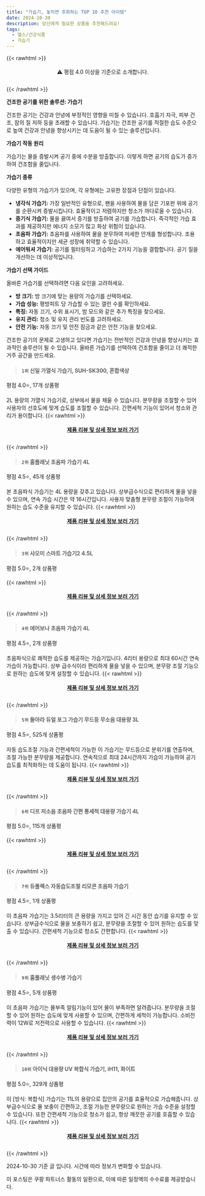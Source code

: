 ```yaml
---
title: "가습기, 놓치면 후회하는 TOP 10 추천 아이템"
date: 2024-10-30
description: 당신에게 필요한 상품을 추천해드려요!
tags:
  - 헬스/건강식품
  - 가습기
---
```

{{< rawhtml >}}<div class="toc" style="text-align: center; height: 50px; line-height: 2;">  <p>⚠️ 평점 4.0 이상을 기준으로 소개합니다.<br></p></div> {{< /rawhtml >}}

**건조한 공기를 위한 솔루션: 가습기**

건조한 공기는 건강과 안녕에 부정적인 영향을 미칠 수 있습니다. 호흡기 자극, 피부 건조, 잠의 질 저하 등을 초래할 수 있습니다. 가습기는 건조한 공기를 적절한 습도 수준으로 높여 건강과 안녕을 향상시키는 데 도움이 될 수 있는 솔루션입니다.

**가습기 작동 원리**

가습기는 물을 증발시켜 공기 중에 수분을 방출합니다. 이렇게 하면 공기의 습도가 증가하여 건조함을 줄입니다.

**가습기 종류**

다양한 유형의 가습기가 있으며, 각 유형에는 고유한 장점과 단점이 있습니다.

* **냉각식 가습기:** 가장 일반적인 유형으로, 팬을 사용하여 물을 담은 기포판 위에 공기를 순환시켜 증발시킵니다. 효율적이고 저렴하지만 청소가 까다로울 수 있습니다.
* **증기식 가습기:** 물을 끓여서 증기를 방출하여 공기를 가습합니다. 즉각적인 가습 효과를 제공하지만 에너지 소모가 많고 화상 위험이 있습니다.
* **초음파 가습기:** 초음파를 사용하여 물을 분무하여 미세한 안개를 형성합니다. 조용하고 효율적이지만 세균 성장에 취약할 수 있습니다.
* **에어워셔 가습기:** 공기를 필터링하고 가습하는 2가지 기능을 결합합니다. 공기 질을 개선하는 데 이상적입니다.

**가습기 선택 가이드**

올바른 가습기를 선택하려면 다음 요인을 고려하세요.

* **방 크기:** 방 크기에 맞는 용량의 가습기를 선택하세요.
* **가습 성능:** 평방피트 당 가습할 수 있는 갤런 수를 확인하세요.
* **특징:** 자동 끄기, 수위 표시기, 밤 모드와 같은 추가 특징을 찾으세요.
* **유지 관리:** 청소 및 유지 관리 빈도를 고려하세요.
* **안전 기능:** 자동 끄기 및 안전 잠금과 같은 안전 기능을 찾으세요.

건조한 공기의 문제로 고생하고 있다면 가습기는 전반적인 건강과 안녕을 향상시키는 효과적인 솔루션이 될 수 있습니다. 올바른 가습기를 선택하여 건조함을 줄이고 더 쾌적한 거주 공간을 만드세요.


>#### `1위` 신일 가열식 가습기, SUH-SK300, 혼합색상
평점 4.0⭐, 17개 상품평

2L 용량의 가열식 가습기로, 상부에서 물을 채울 수 있습니다. 분무량을 조절할 수 있어 사용자의 선호도에 맞게 습도를 조절할 수 있습니다. 간편세척 기능이 있어서 청소와 관리가 용이합니다.
{{< rawhtml >}}<div class="toc" style="text-align: center; height: 50px; line-height: 2;"><p><b><a href="https://link.coupang.com/re/AFFSDP?lptag=AF5033054&pageKey=8024818524&itemId=22426565195&vendorItemId=89471255449&traceid=V0-153-50590d12d800ba44&clickBeacon=2dd51ca0-9686-11ef-84e6-602cac832cec%7E3&requestid=20241030151411016199047919&token=31850C%7CMIXED">제품 리뷰 및 상세 정보 보러 가기</a></b><br></p> </div>{{< /rawhtml >}}

>#### `2위` 홈플래닛 초음파 가습기 4L
평점 4.5⭐, 45개 상품평

본 초음파식 가습기는 4L 용량을 갖추고 있습니다. 상부급수식으로 편리하게 물을 넣을 수 있으며, 연속 가습 시간은 약 16시간입니다. 사용자 맞춤형 분무량 조절이 가능하여 원하는 습도 수준을 유지할 수 있습니다.
{{< rawhtml >}}<div class="toc" style="text-align: center; height: 50px; line-height: 2;"><p><b><a href="https://link.coupang.com/re/AFFSDP?lptag=AF5033054&pageKey=324788226&itemId=3801974770&vendorItemId=86953840553&traceid=V0-153-3edcd694e7edecd4&requestid=20241030151411016199047919&token=31850C%7CMIXED">제품 리뷰 및 상세 정보 보러 가기</a></b><br></p> </div>{{< /rawhtml >}}

>#### `3위` 샤오미 스마트 가습기2 4.5L
평점 5.0⭐, 2개 상품평


{{< rawhtml >}}<div class="toc" style="text-align: center; height: 50px; line-height: 2;"><p><b><a href="https://link.coupang.com/re/AFFSDP?lptag=AF5033054&pageKey=6827655398&itemId=16199920263&vendorItemId=83394600512&traceid=V0-153-dfa4fe1328ed8b29&requestid=20241030151411016199047919&token=31850C%7CMIXED">제품 리뷰 및 상세 정보 보러 가기</a></b><br></p> </div>{{< /rawhtml >}}

>#### `4위` 에어보나 초음파 가습기 4L
평점 4.5⭐, 2개 상품평

초음파식으로 쾌적한 습도를 제공하는 가습기입니다. 4리터 용량으로 최대 60시간 연속 가습이 가능합니다. 상부 급수식이라 편리하게 물을 넣을 수 있으며, 분무량 조절 기능으로 원하는 습도에 맞게 설정할 수 있습니다.
{{< rawhtml >}}<div class="toc" style="text-align: center; height: 50px; line-height: 2;"><p><b><a href="https://link.coupang.com/re/AFFSDP?lptag=AF5033054&pageKey=7623471481&itemId=20216860521&vendorItemId=87306615319&traceid=V0-153-ce717f2f7a49dd69&requestid=20241030151411016199047919&token=31850C%7CMIXED">제품 리뷰 및 상세 정보 보러 가기</a></b><br></p> </div>{{< /rawhtml >}}

>#### `5위` 돌아라 듀얼 포그 가습기 무드등 무소음 대용량 3L
평점 4.5⭐, 525개 상품평

자동 습도조절 기능과 간편세척이 가능한 이 가습기는 무드등으로 분위기를 연출하며, 조절 가능한 분무량을 제공합니다. 연속적으로 최대 24시간까지 가습이 가능하여 공기 습도를 최적화하는 데 도움이 됩니다.
{{< rawhtml >}}<div class="toc" style="text-align: center; height: 50px; line-height: 2;"><p><b><a href="https://link.coupang.com/re/AFFSDP?lptag=AF5033054&pageKey=7702770891&itemId=20628225554&vendorItemId=87723223456&traceid=V0-153-547196ef8a024b7c&requestid=20241030151411016199047919&token=31850C%7CMIXED">제품 리뷰 및 상세 정보 보러 가기</a></b><br></p> </div>{{< /rawhtml >}}

>#### `6위` 디프 저소음 초음파 간편 통세척 대용량 가습기 4L
평점 5.0⭐, 115개 상품평


{{< rawhtml >}}<div class="toc" style="text-align: center; height: 50px; line-height: 2;"><p><b><a href="https://link.coupang.com/re/AFFSDP?lptag=AF5033054&pageKey=8409451254&itemId=24313758703&vendorItemId=91329585405&traceid=V0-153-b6c77eb570e79a78&requestid=20241030151411016199047919&token=31850C%7CMIXED">제품 리뷰 및 상세 정보 보러 가기</a></b><br></p> </div>{{< /rawhtml >}}

>#### `7위` 듀플렉스 자동습도조절 리모콘 초음파 가습기
평점 4.5⭐, 1개 상품평

이 초음파 가습기는 3.5리터의 큰 용량을 가지고 있어 긴 시간 동안 습기를 유지할 수 있습니다. 상부급수식으로 물을 보충하기 쉽고, 분무량을 조절할 수 있어 원하는 습도를 맞출 수 있습니다. 간편세척 기능으로 청소도 간편합니다.
{{< rawhtml >}}<div class="toc" style="text-align: center; height: 50px; line-height: 2;"><p><b><a href="https://link.coupang.com/re/AFFSDP?lptag=AF5033054&pageKey=332361939&itemId=1061836936&vendorItemId=90039792099&traceid=V0-153-2ea058fbdc38af07&requestid=20241030151411016199047919&token=31850C%7CMIXED">제품 리뷰 및 상세 정보 보러 가기</a></b><br></p> </div>{{< /rawhtml >}}

>#### `9위` 홈플래닛 생수병 가습기
평점 4.5⭐, 5개 상품평

이 초음파 가습기는 물부족 알림기능이 있어 물이 부족하면 알려줍니다. 분무량을 조절할 수 있어 원하는 습도에 맞게 사용할 수 있으며, 간편하게 세척이 가능합니다. 소비전력이 12W로 저전력으로 사용할 수 있습니다.
{{< rawhtml >}}<div class="toc" style="text-align: center; height: 50px; line-height: 2;"><p><b><a href="https://link.coupang.com/re/AFFSDP?lptag=AF5033054&pageKey=5234137918&itemId=7375671438&vendorItemId=74666760106&traceid=V0-153-0de83e85699cc902&requestid=20241030151411016199047919&token=31850C%7CMIXED">제품 리뷰 및 상세 정보 보러 가기</a></b><br></p> </div>{{< /rawhtml >}}

>#### `10위` 아이닉 대용량 UV 복합식 가습기, iH11, 화이트
평점 5.0⭐, 329개 상품평

이 [방식: 복합식] 가습기는 11L의 용량으로 집안의 공기를 효율적으로 가습해줍니다. 상부급수식으로 물 보충이 간편하고, 조절 가능한 분무량으로 원하는 가습 수준을 설정할 수 있습니다. 또한 간편세척 기능으로 청소가 쉽고, 항상 깨끗한 공기를 호흡할 수 있습니다.
{{< rawhtml >}}<div class="toc" style="text-align: center; height: 50px; line-height: 2;"><p><b><a href="https://link.coupang.com/re/AFFSDP?lptag=AF5033054&pageKey=7607577957&itemId=20140285821&vendorItemId=91137367789&traceid=V0-153-e928de6795f3dcc9&clickBeacon=2dd543b0-9686-11ef-b4ac-8145a08d2775%7E3&requestid=20241030151411016199047919&token=31850C%7CMIXED">제품 리뷰 및 상세 정보 보러 가기</a></b><br></p> </div>{{< /rawhtml >}}


2024-10-30 기준 글 입니다.
시간에 따라 정보가 변화할 수 있습니다.

이 포스팅은 쿠팡 파트너스 활동의 일환으로, 이에 따른 일정액의 수수료를 제공받습니다.